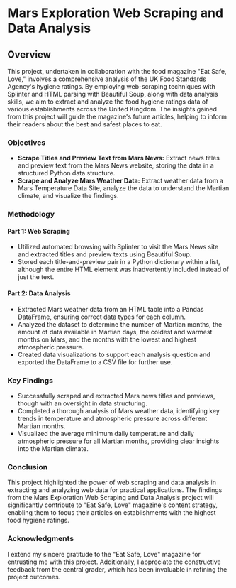# Mars Exploration Web Scraping and Data Analysis

## Overview

This project, undertaken in collaboration with the food magazine "Eat Safe, Love," involves a comprehensive analysis of the UK Food Standards Agency's hygiene ratings. By employing web-scraping techniques with Splinter and HTML parsing with Beautiful Soup, along with data analysis skills, we aim to extract and analyze the food hygiene ratings data of various establishments across the United Kingdom. The insights gained from this project will guide the magazine's future articles, helping to inform their readers about the best and safest places to eat.

### Objectives

- **Scrape Titles and Preview Text from Mars News:** Extract news titles and preview text from the Mars News website, storing the data in a structured Python data structure.
- **Scrape and Analyze Mars Weather Data:** Extract weather data from a Mars Temperature Data Site, analyze the data to understand the Martian climate, and visualize the findings.

### Methodology

#### Part 1: Web Scraping

- Utilized automated browsing with Splinter to visit the Mars News site and extracted titles and preview texts using Beautiful Soup.
- Stored each title-and-preview pair in a Python dictionary within a list, although the entire HTML element was inadvertently included instead of just the text.

#### Part 2: Data Analysis

- Extracted Mars weather data from an HTML table into a Pandas DataFrame, ensuring correct data types for each column.
- Analyzed the dataset to determine the number of Martian months, the amount of data available in Martian days, the coldest and warmest months on Mars, and the months with the lowest and highest atmospheric pressure.
- Created data visualizations to support each analysis question and exported the DataFrame to a CSV file for further use.

### Key Findings

- Successfully scraped and extracted Mars news titles and previews, though with an oversight in data structuring.
- Completed a thorough analysis of Mars weather data, identifying key trends in temperature and atmospheric pressure across different Martian months.
- Visualized the average minimum daily temperature and daily atmospheric pressure for all Martian months, providing clear insights into the Martian climate.

### Conclusion

This project highlighted the power of web scraping and data analysis in extracting and analyzing web data for practical applications. The findings from the Mars Exploration Web Scraping and Data Analysis project will significantly contribute to "Eat Safe, Love" magazine's content strategy, enabling them to focus their articles on establishments with the highest food hygiene ratings.

### Acknowledgments

I extend my sincere gratitude to the "Eat Safe, Love" magazine for entrusting me with this project. Additionally, I appreciate the constructive feedback from the central grader, which has been invaluable in refining the project outcomes.
